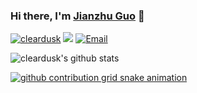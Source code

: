 ### Hi there, I'm [Jianzhu Guo](https://guojianzhu.com) 👋

<a href="https://github.com/cleardusk"><img src="https://komarev.com/ghpvc/?username=cleardusk" alt="cleardusk" /></a>
<a href="https://github.com/cleardusk?tab=followers"><img src="https://img.shields.io/github/followers/cleardusk"></a>
<a href="mailto:guojianzhu1994@gmail.com"><img src="https://img.shields.io/badge/Email-guojianzhu1994@gmail.com-pink" alt="Email" /></a>

![cleardusk's github stats](https://github-readme-stats.vercel.app/api?username=cleardusk&show_icons=true&count_private=true&hide=prs&theme=onedark)
<!-- [![github contribution grid snake animation](https://cdn.jsdelivr.net/gh/cleardusk/cleardusk@output/github-contribution-grid-snake.svg)](https://github.com/cleardusk) -->
<!-- [![github contribution grid snake animation](https://cdn.jsdelivr.net/gh/cleardusk/cleardusk@output/github-contribution-grid-snake-dark.svg)](https://github.com/cleardusk) -->
[![github contribution grid snake animation](https://cdn.jsdelivr.net/gh/cleardusk/cleardusk@output/github-contribution-grid-snake-dark.gif)](https://github.com/cleardusk)

